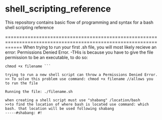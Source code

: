# shell_scripting_reference
This repository contains basic flow of programming and syntax for a bash shell scripting reference

==================================================================================================================
When trying to run your first .sh file, you will most likely recieve an error: Permissions Denied Error.
-THis is because you have to give the file permission to be an executable, to do so:

```shell
chmod +x filename ```

trying to run a new shell script can throw a Permissions Denied Error.
>> To solve this problem use command: chmod +x filename //allows you to run the file

Running the file: ./filename.sh

when creating a shell script must use "shabang" /location/bash
>>to find the location of where bash is located use command: which bash. that location will be used following shabang
-----#shabang: #!



